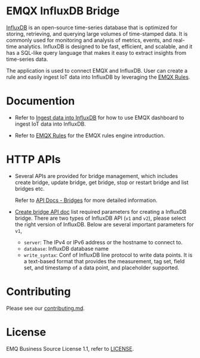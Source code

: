# EMQX InfluxDB Bridge

[InfluxDB](https://github.com/influxdata/influxdb) is an open-source time-series
database that is optimized for storing, retrieving, and querying large volumes of
time-stamped data.
It is commonly used for monitoring and analysis of metrics, events, and real-time
analytics.
InfluxDB is designed to be fast, efficient, and scalable, and it has a SQL-like
query language that makes it easy to extract insights from time-series data.

The application is used to connect EMQX and InfluxDB. User can create a rule and
easily ingest IoT data into InfluxDB by leveraging the
[EMQX Rules](https://docs.emqx.com/en/enterprise/v5.0/data-integration/rules.html).


# Documention

- Refer to [Ingest data into InfluxDB](https://docs.emqx.com/en/enterprise/v5.0/data-integration/data-bridge-influxdb.html)
  for how to use EMQX dashboard to ingest IoT data into InfluxDB.

- Refer to [EMQX Rules](https://docs.emqx.com/en/enterprise/v5.0/data-integration/rules.html)
  for the EMQX rules engine introduction.


# HTTP APIs

- Several APIs are provided for bridge management, which includes create bridge,
  update bridge, get bridge, stop or restart bridge and list bridges etc.

  Refer to [API Docs - Bridges](https://docs.emqx.com/en/enterprise/v5.0/admin/api-docs.html#tag/Bridges) for more detailed information.

- [Create bridge API doc](https://docs.emqx.com/en/enterprise/v5.0/admin/api-docs.html#tag/Bridges/paths/~1bridges/post)
  list required parameters for creating a InfluxDB bridge.
  There are two types of InfluxDB API (`v1` and `v2`), please select the right
  version of InfluxDB. Below are several important parameters for `v1`,
  - `server`: The IPv4 or IPv6 address or the hostname to connect to.
  - `database`: InfluxDB database name
  - `write_syntax`: Conf of InfluxDB line protocol to write data points. It is a text-based format that provides the measurement, tag set, field set, and timestamp of a data point, and placeholder supported.


# Contributing

Please see our [contributing.md](../../CONTRIBUTING.md).


# License

EMQ Business Source License 1.1, refer to [LICENSE](BSL.txt).

